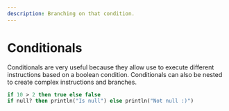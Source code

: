 ```yaml
---
description: Branching on that condition.
---
```


# Conditionals

Conditionals are very useful because they allow use to execute different instructions based on a boolean condition. Conditionals can also be nested to create complex instructions and branches.&#x20;

```sml
if 10 > 2 then true else false
if null? then println("Is null") else println("Not null :)")
```
